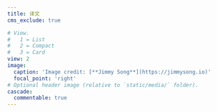 ```yaml
---
title: 译文
cms_exclude: true

# View.
#   1 = List
#   2 = Compact
#   3 = Card
view: 2
image:
  caption: 'Image credit: [**Jimmy Song**](https://jimmysong.io)'
  focal_point: 'right'
# Optional header image (relative to `static/media/` folder).
cascade:
  commentable: true
---
```

